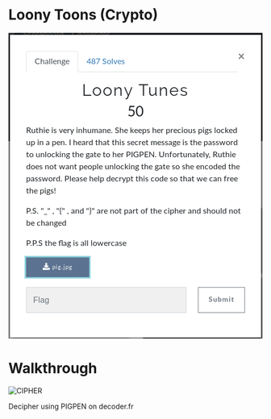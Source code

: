 # Loony Toons (Crypto)

![Title](images/title.png)

# Walkthrough

![CIPHER](images/pig.jpg)

Decipher using PIGPEN on decoder.fr
